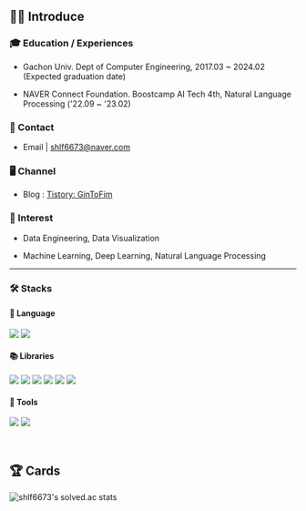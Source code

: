 ## 🙋‍♂ Introduce

### 🎓 Education / Experiences

- Gachon Univ. Dept of Computer Engineering, 2017.03 ~ 2024.02 (Expected graduation date)

- NAVER Connect Foundation. Boostcamp AI Tech 4th, Natural Language Processing ('22.09 ~ '23.02)


### 📨 Contact

- Email  | shlf6673@naver.com

<!-- CV     | [Curriculum Vitae](https://obtainable-turnover-bef.notion.site/Ryu-Jongmoon-df7118b559544bda93aca3070b6dbcff) -->

### 🖥️ Channel

- Blog : [Tistory: GinToFim](https://gintofim.tistory.com/)

### 🎯 Interest

- Data Engineering, Data Visualization

- Machine Learning, Deep Learning, Natural Language Processing

---

### 🛠️	Stacks

#### 📃 Language
<p>
  <img src="https://img.shields.io/badge/python-3776AB?style=for-the-badge&logo=python&logoColor=white">
  <img src="https://img.shields.io/badge/mysql-4479A1?style=for-the-badge&logo=mysql&logoColor=white">
</p>

#### 📚 Libraries

<p>
  <img src="https://img.shields.io/badge/NumPy-013243?style=for-the-badge&logo=NumPy&logoColor=white">
  <img src="https://img.shields.io/badge/Pandas-150458?style=for-the-badge&logo=Pandas&logoColor=white">
  <img src="https://img.shields.io/badge/PyTorch-EE4C2C?style=for-the-badge&logo=PyTorch&logoColor=white">
  <img src="https://img.shields.io/badge/TensorFlow-FF6F00?style=for-the-badge&logo=TensorFlow&logoColor=white">
  <img src="https://img.shields.io/badge/🤗%20Transformers-FFD21E?style=for-the-badge&logo=Tansformer&logoColor=white">
  <img src="https://img.shields.io/badge/weights&biases-FFBE00?style=for-the-badge&logo=weightsandbiases&logoColor=white">  
</p>

#### 🧰 Tools

<p>
  <img src="https://img.shields.io/badge/github-181717?style=for-the-badge&logo=github&logoColor=white">
  <img src="https://img.shields.io/badge/git-F05032?style=for-the-badge&logo=git&logoColor=white">
</p>
<br>

## 🏆 Cards

<!-- [![Hits](https://hits.seeyoufarm.com/api/count/incr/badge.svg?url=https%3A%2F%2Fgithub.com%2FkillerWhale0917&count_bg=%2379C83D&title_bg=%23555555&icon=&icon_color=%23E7E7E7&title=hits&edge_flat=false)](https://hits.seeyoufarm.com) -->

<!-- [![Solved.ac Profile](http://mazassumnida.wtf/api/v2/generate_badge?boj=shlf6673)](https://solved.ac/shlf6673/) -->
![shlf6673's solved.ac stats](https://github-readme-solvedac.hyp3rflow.vercel.app/api/?handle=shlf6673)
